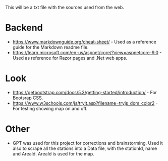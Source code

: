 This will be a txt file with the sources used from the web.

# Backend
- https://www.markdownguide.org/cheat-sheet/ - Used as a reference guide for the Markdown readme file.
- https://learn.microsoft.com/en-us/aspnet/core/?view=aspnetcore-9.0 - Used as reference for Razor pages and .Net web apps.

# Look
- https://getbootstrap.com/docs/5.3/getting-started/introduction/ - For Bootsrap CSS.
- https://www.w3schools.com/js/tryit.asp?filename=tryjs_dom_color2 - For testing showing map on and off.

# Other
- GPT was used for this project for corrections and brainstorming. Used it also to scrape all the stations into a Data file, with the stationId, name and AreaId. AreaId is used for the map.
